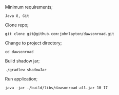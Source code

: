 Minimum requirements;

```
Java 8, Git
```

Clone repo;

```
git clone git@github.com:johnlayton/dawsonroad.git
```

Change to project directory;

```
cd dawsonroad
```


Build shadow jar;

```
./gradlew shadowJar

```


Run application;

```
java -jar ./build/libs/dawsonroad-all.jar 10 17
```

